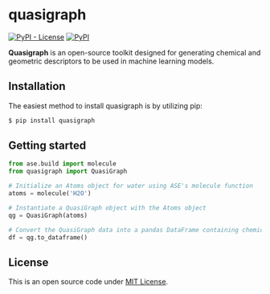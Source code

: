 # quasigraph

[![PyPI - License](https://img.shields.io/pypi/l/quasigraph?color=green&style=for-the-badge)](LICENSE.txt)    [![PyPI](https://img.shields.io/pypi/v/quasigraph?color=red&label=version&style=for-the-badge)](https://pypi.org/project/quasigraph/) 

**Quasigraph** is an open-source toolkit designed for generating chemical and geometric descriptors to be used in machine learning models.

## Installation

The easiest method to install quasigraph is by utilizing pip:
```bash
$ pip install quasigraph
```

## Getting started

```python
from ase.build import molecule
from quasigraph import QuasiGraph

# Initialize an Atoms object for water using ASE's molecule function
atoms = molecule('H2O')

# Instantiate a QuasiGraph object with the Atoms object
qg = QuasiGraph(atoms)

# Convert the QuasiGraph data into a pandas DataFrame containing chemical and coordination number details
df = qg.to_dataframe()

```

## License

This is an open source code under [MIT License](LICENSE.txt).

